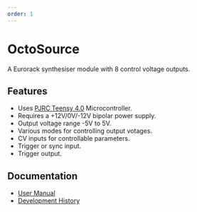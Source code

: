 ```yaml
---
order: 1
---
```

# OctoSource

A Eurorack synthesiser module with 8 control voltage outputs.

## Features
* Uses [PJRC Teensy 4.0](https://www.pjrc.com/teensy-4-0/) Microcontroller.
* Requires a +12V/0V/-12V bipolar power supply.
* Output voltage range -5V to 5V.
* Various modes for controlling output votages.
* CV inputs for controllable parameters.
* Trigger or sync input.
* Trigger output.

## Documentation

* [User Manual](user.md)
* [Development History](history.md)
